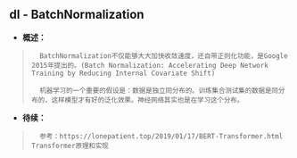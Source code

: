 ## dl - BatchNormalization
- **概述：**
>       BatchNormalization不仅能够大大加快收敛速度，还自带正则化功能，是Google 2015年提出的。(Batch Normalization: Accelerating Deep Network Training by Reducing Internal Covariate Shift)
>
>       机器学习的一个重要的假设是：数据是独立同分布的。训练集合测试集的数据是同分布的，这样模型才有好的泛化效果。神经网络其实也是在学习这个分布。
>           
>
>
>
>
>
>
>
>
>
>
>
>
>
>

- **待续：**
>       参考：https://lonepatient.top/2019/01/17/BERT-Transformer.html     Transformer原理和实现
>
>
>
>
>
>
>
>
>
>
>
>
>
>
>
>
